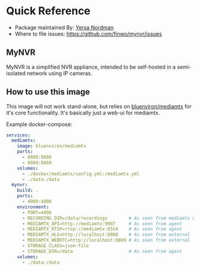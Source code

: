 # Quick Reference

- Package maintained By: [Yersa Nordman](https://github.com/finwo/mynvr)
- Where to file issues: https://github.com/finwo/mynvr/issues

## MyNVR

MyNVR is a simplified NVR appliance, intended to be self-hosted in a
semi-isolated network using IP cameras.

## How to use this image

This image will not work stand-alone, but relies on
[bluenviron/mediamtx](https://hub.docker.com/r/bluenviron/mediamtx) for it's
core functionality. It's basically just a web-ui for mediamtx.

Example docker-compose:

```yml
services:
  mediamtx:
    image: bluenviron/mediamtx
    ports:
      - 8888:8888
      - 8889:8889
    volumes:
      - ./docker/mediamtx/config.yml:/mediamtx.yml
      - ./data:/data
  mynvr:
    build: .
    ports:
      - 4000:4000
    environment:
      - PORT=4000
      - RECORDING_DIR=/data/recordings        # As seen from mediamtx & agent
      - MEDIAMTX_API=http://mediamtx:9997     # As seen from agent
      - MEDIAMTX_RTSP=rtsp://mediamtx:8554    # As seen from agent
      - MEDIAMTX_HLS=http://localhost:8888    # As seen from external
      - MEDIAMTX_WEBRTC=http://localhost:8889 # As seen from external
      - STORAGE_CLASS=json-file
      - STORAGE_DIR=/data                     # As seen from agent
    volumes:
      - ./data:/data
```
